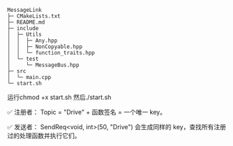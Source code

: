 
```
MessageLink
├─ CMakeLists.txt
├─ README.md
├─ include
│  ├─ Utils
│  │  ├─ Any.hpp
│  │  ├─ NonCopyable.hpp
│  │  └─ function_traits.hpp
│  └─ test
│     └─ MessageBus.hpp
├─ src
│  └─ main.cpp
└─ start.sh

```
运行chmod +x start.sh
然后./start.sh


✅ 注册者：
Topic = "Drive" + 函数签名 = 一个唯一 key。

✅ 发送者： SendReq<void, int>(50, "Drive") 会生成同样的 key，查找所有注册过的处理函数并执行它们。